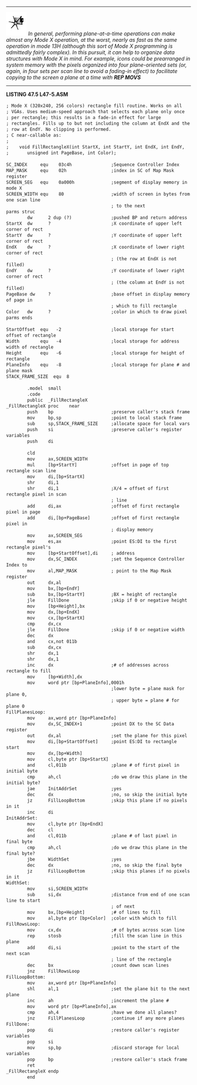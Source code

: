   ------------------- ------------------------------------------------------------------------------------------------------------------------------------------------------------------------------------------------------------------------------------------------------------------------------------------------------------------------------------------------------------------------------------------------------------------------------------------------------------------------------------------------------------------------------------------------------------------------------
  ![](images/i.jpg)   *In general, performing plane-at-a-time operations can make almost any Mode X operation, at the worst, nearly as fast as the same operation in mode 13H (although this sort of Mode X programming is admittedly fairly complex). In this pursuit, it can help to organize data structures with Mode X in mind. For example, icons could be prearranged in system memory with the pixels organized into four plane-oriented sets (or, again, in four sets per scan line to avoid a fading-in effect) to facilitate copying to the screen a plane at a time with **REP MOVS***
  ------------------- ------------------------------------------------------------------------------------------------------------------------------------------------------------------------------------------------------------------------------------------------------------------------------------------------------------------------------------------------------------------------------------------------------------------------------------------------------------------------------------------------------------------------------------------------------------------------------

**LISTING 47.5 L47-5.ASM**

    ; Mode X (320x240, 256 colors) rectangle fill routine. Works on all
    ; VGAs. Uses medium-speed approach that selects each plane only once
    ; per rectangle; this results in a fade-in effect for large
    ; rectangles. Fills up to but not including the column at EndX and the
    ; row at EndY. No clipping is performed.
    ; C near-callable as:
    ;
    ;    void FillRectangleX(int StartX, int StartY, int EndX, int EndY,
    ;       unsigned int PageBase, int Color);

    SC_INDEX     equ    03c4h               ;Sequence Controller Index
    MAP_MASK     equ    02h                 ;index in SC of Map Mask register
    SCREEN_SEG   equ    0a000h              ;segment of display memory in mode X
    SCREEN_WIDTH equ    80                  ;width of screen in bytes from one scan line
                                            ; to the next
    parms struc
            dw      2 dup (?)               ;pushed BP and return address
    StartX  dw      ?                       ;X coordinate of upper left corner of rect
    StartY  dw      ?                       ;Y coordinate of upper left corner of rect
    EndX    dw      ?                       ;X coordinate of lower right corner of rect
                                            ; (the row at EndX is not filled)
    EndY    dw      ?                       ;Y coordinate of lower right corner of rect
                                            ; (the column at EndY is not filled)
    PageBase dw     ?                       ;base offset in display memory of page in
                                            ; which to fill rectangle
    Color   dw      ?                       ;color in which to draw pixel
    parms ends

    StartOffset  equ   -2                   ;local storage for start offset of rectangle
    Width        equ   -4                   ;local storage for address width of rectangle
    Height       equ   -6                   ;local storage for height of rectangle
    PlaneInfo    equ   -8                   ;local storage for plane # and plane mask
    STACK_FRAME_SIZE  equ  8

            .model  small
            .code
            public  _FillRectangleX
    _FillRectangleX proc    near
            push    bp                      ;preserve caller's stack frame
            mov     bp,sp                   ;point to local stack frame
            sub     sp,STACK_FRAME_SIZE     ;allocate space for local vars
            push    si                      ;preserve caller's register variables
            push    di

            cld
            mov     ax,SCREEN_WIDTH
            mul     [bp+StartY]             ;offset in page of top rectangle scan line
            mov     di,[bp+StartX]
            shr     di,1
            shr     di,1                    ;X/4 = offset of first rectangle pixel in scan
                                            ; line
            add     di,ax                   ;offset of first rectangle pixel in page
            add     di,[bp+PageBase]        ;offset of first rectangle pixel in
                                            ; display memory
            mov     ax,SCREEN_SEG
            mov     es,ax                   ;point ES:DI to the first rectangle pixel's
            mov     [bp+StartOffset],di     ; address
            mov     dx,SC_INDEX             ;set the Sequence Controller Index to
            mov     al,MAP_MASK             ; point to the Map Mask register
            out     dx,al
            mov     bx,[bp+EndY]
            sub     bx,[bp+StartY]          ;BX = height of rectangle
            jle     FillDone                ;skip if 0 or negative height
            mov     [bp+Height],bx
            mov     dx,[bp+EndX]
            mov     cx,[bp+StartX]
            cmp     dx,cx
            jle     FillDone                ;skip if 0 or negative width
            dec     dx
            and     cx,not 011b
            sub     dx,cx
            shr     dx,1
            shr     dx,1
            inc     dx                      ;# of addresses across rectangle to fill
            mov     [bp+Width],dx
            mov     word ptr [bp+PlaneInfo],0001h
                                            ;lower byte = plane mask for plane 0,
                                            ; upper byte = plane # for plane 0
    FillPlanesLoop:
            mov     ax,word ptr [bp+PlaneInfo]
            mov     dx,SC_INDEX+1           ;point DX to the SC Data register
            out     dx,al                   ;set the plane for this pixel
            mov     di,[bp+StartOffset]     ;point ES:DI to rectangle start
            mov     dx,[bp+Width]
            mov     cl,byte ptr [bp+StartX]
            and     cl,011b                 ;plane # of first pixel in initial byte
            cmp     ah,cl                   ;do we draw this plane in the initial byte?
            jae     InitAddrSet             ;yes
            dec     dx                      ;no, so skip the initial byte
            jz      FillLoopBottom          ;skip this plane if no pixels in it
            inc     di
    InitAddrSet:
            mov     cl,byte ptr [bp+EndX]
            dec     cl
            and     cl,011b                 ;plane # of last pixel in final byte
            cmp     ah,cl                   ;do we draw this plane in the final byte?
            jbe     WidthSet                ;yes
            dec     dx                      ;no, so skip the final byte
            jz      FillLoopBottom          ;skip this planes if no pixels in it
    WidthSet:
            mov     si,SCREEN_WIDTH
            sub     si,dx                   ;distance from end of one scan line to start
                                            ; of next
            mov     bx,[bp+Height]          ;# of lines to fill
            mov     al,byte ptr [bp+Color]  ;color with which to fill
    FillRowsLoop:
            mov     cx,dx                   ;# of bytes across scan line
            rep     stosb                   ;fill the scan line in this plane
            add     di,si                   ;point to the start of the next scan
                                            ; line of the rectangle
            dec     bx                      ;count down scan lines
            jnz     FillRowsLoop
    FillLoopBottom:
            mov     ax,word ptr [bp+PlaneInfo]
            shl     al,1                    ;set the plane bit to the next plane
            inc     ah                      ;increment the plane #
            mov     word ptr [bp+PlaneInfo],ax
            cmp     ah,4                    ;have we done all planes?
            jnz     FillPlanesLoop          ;continue if any more planes
    FillDone:
            pop     di                      ;restore caller's register variables
            pop     si
            mov     sp,bp                   ;discard storage for local variables
            pop     bp                      ;restore caller's stack frame
            ret
    _FillRectangleX endp
            end
